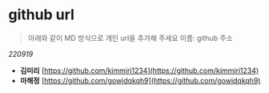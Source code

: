 # github url
> 아래와 같이 MD 방식으로 개인 url을 추가해 주세요
> 이름: github 주소

_220919_

* **김미리** [https://github.com/kimmiri1234](https://github.com/kimmiri1234)
* **마해정** [https://github.com/gowjdqkqh9](https://github.com/gowjdqkqh9)
